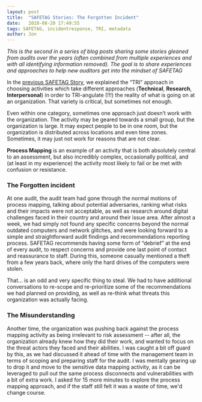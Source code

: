 ```yaml
---
layout: post
title:  "SAFETAG Stories: The Forgotten Incident"
date:   2018-08-20 17:49:55
tags: SAFETAG, incidentresponse, TRI, metadata
author: Jon
---
```

*This is the second in a series of blog posts sharing some stories gleaned from audits over the years (often combined from multiple experiences and with all identifying information removed).  The goal is to share experiences and approaches to help new auditors get into the mindset of SAFETAG*

In the [previous SAFETAG Story](/2018/08/16/SAFETAGStories-dropbox.html), we explained the “TRI” approach in choosing activities which take different approaches (**Technical**, **Research**, **Interpersonal**) in order to TRI-angulate (!!!) the reality of what is going on at an organization. That variety is critical, but sometimes not enough.

Even within one category, sometimes one approach just doesn’t work with the organization. The activity may be geared towards a small group, but the organization is large. It may expect people to be in one room, but the organization is distributed across locations and even time zones. Sometimes, it may just not work for reasons that are not clear.

**Process Mapping** is an example of an activity that is both absolutely central to an assessment, but also incredibly complex, occasionally political, and (at least in my experience) the activity most likely to fail or be met with confusion or resistance.

### The Forgotten incident

At one audit, the audit team had gone through the normal motions of process mapping, talking about potential adversaries, ranking what risks and their impacts were not acceptable, as well as research around digital challenges faced in their country and around their issue area. After almost a week, we had simply not found any specific concerns beyond the normal outdated computers and network glitches, and were looking forward to a simple and straightforward audit findings and recommendations reporting process.  SAFETAG recommends having some form of “debrief” at the end of every audit, to respect concerns and provide one last point of contact and reassurance to staff. During this, someone casually mentioned a theft from a few years back, where only the hard drives of the computers were stolen.

That… is an odd and very specific thing to steal. We had to have additional conversations to re-scope and re-prioritize some of the recommendations we had planned on providing, as well as re-think what threats this organization was actually facing.  

### The Misunderstanding

Another time, the organization was pushing back against the process mapping activity as being irrelevant to risk assessment -- after all, the organization already knew how they did their work, and wanted to focus on the threat actors they faced and their abilities. I was caught a bit off guard by this, as we had discussed it ahead of time with the management team in terms of scoping and preparing staff for the audit. I was mentally gearing up to drop it and move to the sensitive data mapping activity, as it can be leveraged to pull out the same process disconnects and vulnerabilities with a bit of extra work. I asked for 15 more minutes to explore the process mapping approach, and if the staff still felt it was a waste of time, we'd change course.
